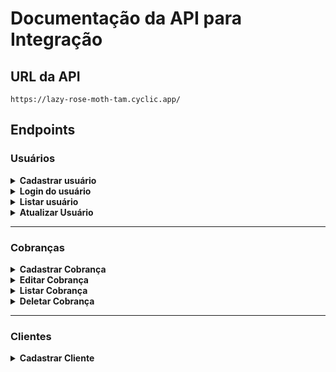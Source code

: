 # Documentação da API para Integração

## URL da API

```javascript=
https://lazy-rose-moth-tam.cyclic.app/
```

## **Endpoints**

### **Usuários**
<details>
<summary><b>Cadastrar usuário</b></summary>

#### `POST` `/usuario`

Essa é a rota que será utilizada para cadastrar um novo usuario no sistema.

#### **Exemplo de requisição**

```javascript
// POST /usuario
{
    "nome": "Isamara",
    "email": "isamara@email.com",
    "senha": "123456"
}
```

#### **Exemplos de resposta**

```javascript
//erros de campos
{
  {
    message: "O campo nome é obrigatório";
  }
 {
    message: "O campo e-mail é obrigatório";
  }
 {
    message: "E-mail inválido";
  }
 {
    message: "O campo senha é obrigatório";
  }
}

//error
{
 {
    message: "E-mail já cadastrado"
 {
}

//sucess
{
  {
    message: "Cadastro realizado com sucesso";
  }
}
```
</details>

<details>
<summary><b>Login do usuário</b></summary>

#### `POST` `/login`

Essa é a rota que permite o usuario cadastrado realizar o login no sistema.

#### **Exemplo de requisição**

```javascript
// POST /login
{
    "email":"pedroteste@email.com",
    "senha":"141412"
}
```

#### **Exemplos de resposta**

```javascript
//erros de campo
{
 {
    message: "O campo e-mail é obrigatório";
  }
 {
    message: "E-mail inválido";
  }
 {
    message: "O campo senha é obrigatório";
  }
}

//error 
{
   { message: "E-mail ou senha inválidos" }
}

//sucess
{
    "user":
    {
		"id_usuario": 65,
		"nome_usuario": "pedro teste",
		"email": "pedroteste@email.com",
		"cpf": "12345678095",
		"telefone": null
	},
	"token": "eyJhbGciOiJIUzI1NiIsInR5cCI6IkpXVCJ9.eyJpZCI6NjUsImlhdCI6MTY5MDQ2NzQ4MSwiZXhwIjoxNjkwNDk2MjgxfQ.dvPdf3Q8UcRzLP0kbP7EExMJXFeIdAc-GNhafWU3yhk"
}
}
```
</details>

<details>
<summary><b>Listar usuário</b></summary>

#### `GET` `/usuario`

Essa é a rota que permite o usuario liste as informações do usuário.

```javascript
// GET /usuario
```

#### **Exemplos de resposta**

```javascript
//sucess
{
   "id_usuario": 50,
   "nome_usuario": "camila borges",
   "email": "shdga@gmail.com",
   "senha": "$2b$10$GqxtE1nvqOf1S50q8ujKEOVcXaViWGi2LUvJrB9JGcvAXLVqU/4qa",
   "cpf": null,
   "telefone": null
}
```
</details>

<details>
<summary><b>Atualizar Usuário</b></summary>

#### `PUT` `/usuario/atualizar`

Essa rota permite que o usuário atualize qualquer campo.

#### **Exemplo de requisição**

```javascript
// PUT /usuario/atualizar
{
    "email": "xa@email.com"
}
//header
{
  authorization: "Bearer 
  eyJhbGciOiJIUzI1NiIsInR5cCI6IkpXVCJ9.eyJpZCI6NTEsImlhdCI6MTY5MDM5NjU4MCwiZXhwIjoxNjkwNDI1MzgwfQ.VXkavI1cMazLya4cGZIlALS7WeCvD019QnQcFCd19W4"
}
```
OU (qualquer outro campo)

```javascript
// PUT /usuario/atualizar
{
    "nome":"camila bors"
}
//header
{
  authorization: "Bearer 
  eyJhbGciOiJIUzI1NiIsInR5cCI6IkpXVCJ9.eyJpZCI6NTEsImlhdCI6MTY5MDM5NjU4MCwiZXhwIjoxNjkwNDI1MzgwfQ.VXkavI1cMazLya4cGZIlALS7WeCvD019QnQcFCd19W4"
}
```

#### **Exemplos de resposta**

```javascript
//error 
{
  { message: "E-mail já cadastrado" }
}

{
   { message: "E-mail do usuário" }
}

{
   { message: "CPF já cadastrado para outro usuário!" }
}

{
   { message: "CPF incorreto" }
}

{
   { message: "CPF do usuário" }
}

{
   { message: 'Telefone inválido' }
}


//sucess (usuario atualizado)
{
   { message: 'Usuário atualizado com sucesso' }
}
```
</details>

---

### **Cobranças**

<details>
<summary><b>Cadastrar Cobrança</b></summary>

#### `POST` `/cobranca/cadastro/:id`

Essa é a rota que permite que uma cobrança seja cadastrada.

#### **Exemplo de requisição**

```javascript
// POST /cobranca/cadastro/:id
{
   "descricao": "notebook",
   "valor": 3000,
   "vencimento": "20/09/2023",
   "status": "Em dia"
}
//header
{
  authorization: "Bearer 
  eyJhbGciOiJIUzI1NiIsInR5cCI6IkpXVCJ9.eyJpZCI6NTEsImlhdCI6MTY5MDM5NjU4MCwiZXhwIjoxNjkwNDI1MzgwfQ.VXkavI1cMazLya4cGZIlALS7WeCvD019QnQcFCd19W4"
}
```

#### **Exemplos de resposta**

```javascript
//erros de campo
{
  { message: "Este campo deve ser preenchido" }
}

//error
{
  { message: 'Cliente não encontrado' }
}
{
  { message: 'Cobrança não foi cadastrada' }
}
//sucess
{
  { message: 'Cobrança cadastrada com sucesso' }
}
```
</details>

<details>
<summary><b>Editar Cobrança</b></summary>

#### `PUT` `/cobranca/editar/:id`

Essa é a rota que permite que uma cobrança seja editada.

#### **Exemplo de requisição**

```javascript
// PUT /cobranca/editar/:id
{
 { "descricao": "notebook samsung" }
}
//header
{
  authorization: "Bearer 
  eyJhbGciOiJIUzI1NiIsInR5cCI6IkpXVCJ9.eyJpZCI6NTEsImlhdCI6MTY5MDM5NjU4MCwiZXhwIjoxNjkwNDI1MzgwfQ.VXkavI1cMazLya4cGZIlALS7WeCvD019QnQcFCd19W4"
}
```

#### **Exemplos de resposta**

```javascript
//error
{
  { message: 'Cobrança não cadastrada' }
}
{
  { message: 'Cobrança não foi alterada' }
}
//sucess
{
  { message: 'Cobrança alterada com sucesso!' }
}
```
</details>

<details>
<summary><b>Listar Cobrança</b></summary>

#### `GET` `/cobranca`

Essa é a rota que permite listar todas as cobranças.

#### **Exemplo de requisição**

```javascript
// GET /cobranca
//header
{
  authorization: "Bearer 
  eyJhbGciOiJIUzI1NiIsInR5cCI6IkpXVCJ9.eyJpZCI6NTEsImlhdCI6MTY5MDM5NjU4MCwiZXhwIjoxNjkwNDI1MzgwfQ.VXkavI1cMazLya4cGZIlALS7WeCvD019QnQcFCd19W4"
}
```

#### **Exemplos de resposta**

```javascript
//error
//sucess
```
</details>

<details>
<summary><b>Deletar Cobrança</b></summary>

#### `DELETE` `/cobranca/:id`

Essa é a rota que permite deletar uma cobrança.

#### **Exemplo de requisição**

```javascript
// DELETE /cobranca/:id
//header
{
  authorization: "Bearer 
  eyJhbGciOiJIUzI1NiIsInR5cCI6IkpXVCJ9.eyJpZCI6NTEsImlhdCI6MTY5MDM5NjU4MCwiZXhwIjoxNjkwNDI1MzgwfQ.VXkavI1cMazLya4cGZIlALS7WeCvD019QnQcFCd19W4"
}
```

#### **Exemplos de resposta**

```javascript
//error
{
  { message: 'Cobrança não existe' }
}
{
  { message: 'Cobrança vencida não poderá ser excluída' }
}
{
  { message: 'Cobrança paga não pode ser excluída' }
}
{
  { message: 'Esta cobrança não pode ser excluida' }
}
//sucess
{
  { message: 'Cobrança excluída com sucesso!' }
}
```
</details>

---

 ### **Clientes**

<details>
<summary><b>Cadastrar Cliente</b></summary>

#### `POST` `/cliente`

Essa é a rota que permite que cadastre um cliente.

#### **Exemplo de requisição**

```javascript
// POST /cliente
{
  "nome": "BKing",
  "email": "ryander@b4k.com.br",
  "cpf": 12345678990,
  "telefone": 999999999
  "cep": 11111222
 "status": "Em dia"
}
```

#### **Exemplos de resposta**

```javascript
//erros de campo
{
  { message: "Nome deve ser preenchido" }
}
{
  { message: "Nome é obrigatório" }
}
{
  { message: "E-mail deve ser preenchido" }
}
{
  { message: "E-mail é obrigatório" }
}
{
  { message: "E-mail inválido" }
}
{
  { message: "CPF deve ser preenchido" }
}
{
  { message: "CPF é obrigatório" }
}
{
  { message: "Telefone deve ser preenchido" }
}
{
  { message: "Telefone é obrigatório" }
}
{
  { message: "Informe um cep válido" }
}
{
  { message: "E-email já cadastrado!" }
}
{
  { message: "CPF já cadastrado!" }
}
{
  { message: "Não foi possivel adicionar o cliente!" }
}
//sucess
{
  { message: "Cliente adicionado com sucesso!" }
}
```
<details/>

<details>
<summary><b>Editar Cliente</b></summary>

#### `PUT` `/cliente/:id`

Essa é a rota que permite que atualize o clinte.

#### **Exemplo de requisição**

```javascript
// PUT /cliente/:id
{

}
```

#### **Exemplos de resposta**

```javascript
//error
//sucess
```

<details/>
	
<details>
<summary><b>Detalhar Cliente</b></summary>

#### `POST` `/cliente/:id`

Essa é a rota que permite que cadastre um cliente.

#### **Exemplo de requisição**

```javascript
// POST /cliente/:id

```

#### **Exemplos de resposta**

```javascript
//error
{
  { message: "Cliente não encontrado!" }
}
//sucess
{
  "id_client": 1,
  "id_usuario": 1,
  "nome_cliente": "ryander",
  "email": "joaosilva@email.com",
  "cpf": 12345678901
  "telefone": 11987654321,
  "cep": 05428200,
  "endereco": "Rua Amor Perfeito, 123",
  "complemento": "Apto 202", 
  "bairro": "ViLa Mariana",
  "cidade": "São Paulo",
  "estado": "SP",
  "status": "Em dia"
}
```
<details/>

<details>
<summary><b>Listar Cliente</b></summary>

#### `GET` `/cliente/:id`

Essa é a rota que permite.

#### **Exemplo de requisição**

```javascript
// GET /cliente/:id

```

#### **Exemplos de resposta**

```javascript
//error
//sucess
```

</details>
